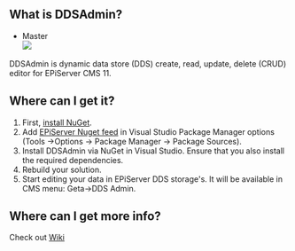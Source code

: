 What is DDSAdmin?
------------------------------

* Master<br>
![](http://tc.geta.no/app/rest/builds/buildType:(id:Kolumbus_Main_00ci),branch:master/statusIcon)

DDSAdmin is dynamic data store (DDS) create, read, update, delete (CRUD) editor for EPiServer CMS 11.

Where can I get it?
------------------------------
1. First, [install NuGet](http://docs.nuget.org/docs/start-here/installing-nuget).
1. Add [EPiServer Nuget feed](http://nuget.episerver.com/en/Feed/) in Visual Studio Package Manager options (Tools ->Options -> Package Manager -> Package Sources).
1. Install DDSAdmin via NuGet in Visual Studio. Ensure that you also install the required dependencies.
1. Rebuild your solution.
1. Start editing your data in EPiServer DDS storage's. It will be available in CMS menu: Geta->DDS Admin.

Where can I get more info?
------------------------------
Check out [Wiki](https://github.com/Geta/DdsAdmin/wiki)
